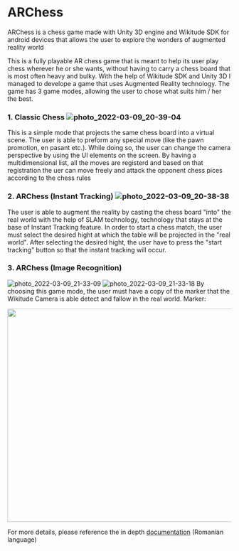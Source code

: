 # ARChess

ARChess is a chess game made with Unity 3D engine and Wikitude SDK for android devices that allows the user to explore the wonders of augmented reality world

This is a fully playable AR chess game that is meant to help its user play chess wherever he or she wants, without having to carry a chess board that is most often heavy and bulky. With the help of Wikitude SDK and Unity 3D I managed to develope a game that uses Augmented Reality technology.
The game has 3 game modes, allowing the user to chose what suits him / her the best.

### 1. Classic Chess ![photo_2022-03-09_20-39-04](https://user-images.githubusercontent.com/49655223/157516730-4bec951b-e506-436f-9300-2a15dffbb0b9.jpg)
This is a simple mode that projects the same chess board into a virtual scene. The user is able to preform any special move (like the pawn promotion, en pasant etc.). While doing so, the user can change the camera perspective by using the UI elements on the screen. By having a multidimensional list, all the moves are registerd and based on that registration the uer can move freely and attack the opponent chess pices according to the chess rules

### 2. ARChess (Instant Tracking) ![photo_2022-03-09_20-38-38](https://user-images.githubusercontent.com/49655223/157517006-9efe27d5-2891-457d-a2e7-51aaacf97cf6.jpg)
The user is able to augment the reality by casting the chess board "into" the real world with the help of SLAM technology, technology that stays at the base of Instant Tracking feature. In order to start a chess match, the user must select the desired hight at which the table will be projected in the "real world". After selecting the desired hight, the user have to press the "start tracking" button so that the instant tracking will occur.

### 3. ARChess (Image Recognition)
![photo_2022-03-09_21-33-09](https://user-images.githubusercontent.com/49655223/157517984-07d51b7f-489a-42e8-8980-3198c3ba67c6.jpg)
![photo_2022-03-09_21-33-18](https://user-images.githubusercontent.com/49655223/157518005-3c8ab293-aedd-4fb2-9928-9bf76fb271ad.jpg)
By choosing this game mode, the user must have a copy of the marker that the Wikitude Camera is able detect and fallow in the real world.
Marker:

<img src="https://user-images.githubusercontent.com/49655223/157524538-40c1e0d7-f9d0-43f7-afbc-09a49802b697.JPG" width="720" height="480">


For more details, please reference the in depth [documentation](https://github.com/IordacheDario99/ARChess/files/8218076/Documentatie.pdf) (Romanian language)
